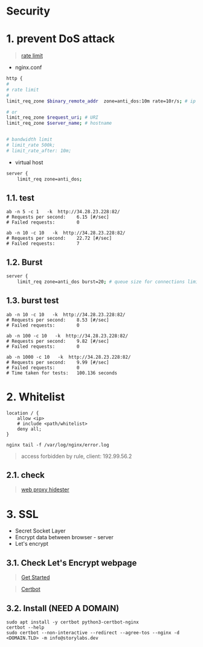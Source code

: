 # Security <!-- omit in toc -->

# 1. prevent DoS attack
> [rate limit](https://www.nginx.com/blog/rate-limiting-nginx/)

- nginx.conf
```sh
http {
#
# rate limit
#
limit_req_zone $binary_remote_addr  zone=anti_dos:10m rate=10r/s; # ip address, 100 request/s =  1 request every 100ms

# or
limit_req_zone $request_uri; # URI
limit_req_zone $server_name; # hostname


# bandwidth limit
# limit_rate 500k;
# limit_rate_after: 10m;
```
- virtual host
```sh
server {
	limit_req zone=anti_dos;

```

## 1.1. test
```
ab -n 5 -c 1   -k  http://34.28.23.228:82/
# Requests per second:    6.15 [#/sec]
# Failed requests:        0

ab -n 10 -c 10   -k  http://34.28.23.228:82/
# Requests per second:    22.72 [#/sec]
# Failed requests:        7
```

## 1.2. Burst
```sh
server {
	limit_req zone=anti_dos burst=20; # queue size for connections limited

```

## 1.3. burst test
```
ab -n 10 -c 10   -k  http://34.28.23.228:82/
# Requests per second:    8.53 [#/sec]
# Failed requests:        0

ab -n 100 -c 10   -k  http://34.28.23.228:82/
# Requests per second:    9.82 [#/sec]
# Failed requests:        0

ab -n 1000 -c 10   -k  http://34.28.23.228:82/
# Requests per second:    9.99 [#/sec]
# Failed requests:        0
# Time taken for tests:   100.136 seconds
```

# 2. Whitelist
```
location / {
	allow <ip>
	# include <path/whitelist>
	deny all;
}
```
```
nginx tail -f /var/log/nginx/error.log
```
> access forbidden by rule, client: 192.99.56.2


## 2.1. check
> [web proxy hidester](https://hidester.com/proxy/)



# 3. SSL
- Secret Socket Layer
- Encrypt data between browser - server
- Let's encrypt


## 3.1. Check Let's Encrypt webpage
> [Get Started](https://letsencrypt.org/)

> [Certbot](https://certbot.eff.org/)

## 3.2. Install (NEED A DOMAIN)
```
sudo apt install -y certbot python3-certbot-nginx
certbot --help
sudo certbot --non-interactive --redirect --agree-tos --nginx -d <DOMAIN.TLD> -m info@storylabs.dev
```
